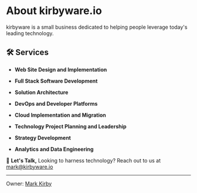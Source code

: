 # About kirbyware.io

kirbyware is a small business dedicated to helping people leverage today's leading technology. 

## 🛠 Services

- **Web Site Design and Implementation**
  
- **Full Stack Software Development**

- **Solution Architecture**

- **DevOps and Developer Platforms**

- **Cloud Implementation and Migration**

- **Technology Project Planning and Leadership**

- **Strategy Development**

- **Analytics and Data Engineering**

💬 **Let's Talk,** 
Looking to harness technology? Reach out to us at [mark@kirbyware.io](mailto:mark@kirbyware.io)

---
Owner: [Mark Kirby](mailto:mark@kirbyware.io)
